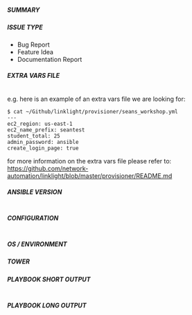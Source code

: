 <!--- Verify first that your issue is not already reported on GitHub -->
<!--- Also test if the latest release is affected too -->
<!--- Complete *all* sections as described, this form is processed automatically -->

##### SUMMARY
<!--- Explain the problem briefly below -->

##### ISSUE TYPE
<!--- Pick one below and delete the rest -->
 - Bug Report
 - Feature Idea
 - Documentation Report

##### EXTRA VARS FILE
<!--- Paste verbatim output of cat vars.yml (the extra vars file used to provision the workshop)  -->
```paste below

```

e.g. here is an example of an extra vars file we are looking for:
```
$ cat ~/Github/linklight/provisioner/seans_workshop.yml
---
ec2_region: us-east-1
ec2_name_prefix: seantest
student_total: 25
admin_password: ansible
create_login_page: true
```
for more information on the extra vars file please refer to: https://github.com/network-automation/linklight/blob/master/provisioner/README.md

##### ANSIBLE VERSION
<!--- Paste verbatim output from "ansible --version" between quotes -->
```paste below

```

##### CONFIGURATION
<!--- Paste verbatim output from "ansible-config dump --only-changed" between quotes -->
```paste below

```

##### OS / ENVIRONMENT
<!---  Are you running from RHEL, Ubuntu, MacOS?  Provide details here. -->

##### TOWER
<!---  Is this provisioning happening from Tower or Engine? -->
<!---  Please attempt from Engine if Tower does not work and provide details here -->

##### PLAYBOOK SHORT OUTPUT
<!---  Please paste task that is failing -->

```paste below

```

##### PLAYBOOK LONG OUTPUT
<!--- Paste verbatim output from "ansible-playbook provision_lab.yml -e @extra_vars.yml" between quotes -->
```paste below

```
